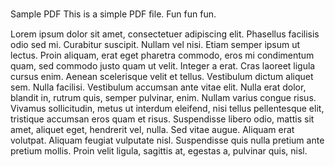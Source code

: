 

Sample PDF
This is a simple PDF ﬁle. Fun fun fun.

Lorem ipsum dolor  sit amet,  consectetuer  adipiscing elit.  Phasellus  facilisis odio  sed mi. 
Curabitur suscipit. Nullam vel nisi. Etiam semper ipsum ut lectus. Proin  aliquam, erat eget 
pharetra  commodo,  eros  mi  condimentum   quam,  sed  commodo  justo  quam  ut  velit. 
Integer  a  erat.  Cras  laoreet  ligula  cursus  enim.  Aenean  scelerisque  velit  et  tellus. 
Vestibulum  dictum aliquet sem.  Nulla  facilisi.  Vestibulum  accumsan  ante  vitae  elit.  Nulla 
erat  dolor,  blandit  in,  rutrum  quis,  semper  pulvinar,  enim.  Nullam   varius  congue  risus. 
Vivamus  sollicitudin,  metus  ut  interdum   eleifend,  nisi  tellus  pellentesque  elit,  tristique 
accumsan  eros  quam   et  risus.  Suspendisse  libero  odio,  mattis  sit  amet,  aliquet  eget, 
hendrerit vel,  nulla. Sed vitae  augue. Aliquam erat volutpat. Aliquam feugiat vulputate nisl. 
Suspendisse quis nulla pretium ante pretium mollis. Proin  velit ligula, sagittis at, egestas a, 
pulvinar quis, nisl.

